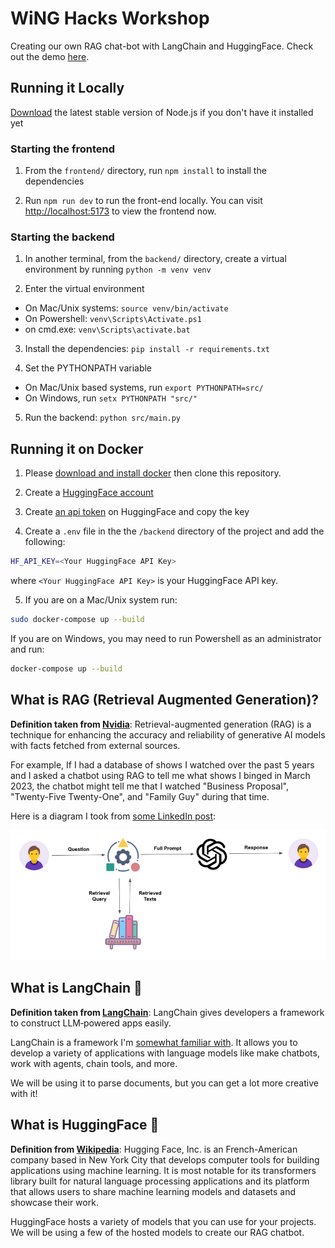 # WiNG Hacks Workshop

Creating our own RAG chat-bot with LangChain and HuggingFace. Check out the demo [here](https://youtube.com/shorts/KNcCWLvu5uk?si=1cwHxrw-d81-m9jz).

## Running it Locally

[Download](https://nodejs.org/en/download) the latest stable version of Node.js if you don't have it
installed yet

### Starting the frontend

1. From the `frontend/` directory, run `npm install` to install the dependencies

2. Run `npm run dev` to run the front-end locally. You can visit 
[http://localhost:5173](http://localhost:5173) to view the frontend now.

### Starting the backend

1. In another terminal, from the `backend/` directory, create a virtual environment by running `python -m venv venv`

2. Enter the virtual environment
 - On Mac/Unix systems: `source venv/bin/activate`
 - On Powershell: `venv\Scripts\Activate.ps1`
 - on cmd.exe: `venv\Scripts\activate.bat`

3. Install the dependencies: `pip install -r requirements.txt`

3. Set the PYTHONPATH variable
- On Mac/Unix based systems, run `export PYTHONPATH=src/`
- On Windows, run `setx PYTHONPATH "src/"`

5. Run the backend: `python src/main.py`

## Running it on Docker

1. Please [download and install docker](https://www.docker.com/products/docker-desktop/) then
clone this repository.

2. Create a [HuggingFace account](https://huggingface.co/login)

3. Create [an api token](https://huggingface.co/settings/tokens) on HuggingFace and copy the key

4. Create a `.env` file in the the `/backend` directory of the project and add the following:
```bash
HF_API_KEY=<Your HuggingFace API Key>
```
where `<Your HuggingFace API Key>` is your HuggingFace API key.

5. If you are on a Mac/Unix system run:

```bash
sudo docker-compose up --build
```

If you are on Windows, you may need to run Powershell as an administrator and run:

```bash
docker-compose up --build
```

## What is RAG (Retrieval Augmented Generation)?

**Definition taken from [Nvidia](https://blogs.nvidia.com/blog/what-is-retrieval-augmented-generation/)**: Retrieval-augmented generation (RAG) is a technique for enhancing 
the accuracy and reliability of generative AI models with facts fetched from external sources.

For example, If I had a database of shows I watched over the past 5 years and I asked
a chatbot using RAG to tell me what shows I binged in March 2023, the chatbot might
tell me that I watched "Business Proposal", "Twenty-Five Twenty-One", and "Family Guy" during 
that time.

Here is a diagram I took from [some LinkedIn post](https://www.linkedin.com/pulse/what-retrieval-augmented-generation-grow-right/):

![RAG Image](./media/RAG.png)

## What is LangChain 🦜

**Definition taken from [LangChain](https://langchain.com/)**: LangChain gives developers a framework to construct LLM‑powered apps easily.

LangChain is a framework I'm [somewhat familiar with](https://twitter.com/LangChainAI/status/1686763366696787968). It allows you to develop a variety of applications with 
language models like make chatbots, work with agents, chain tools, and more.

We will be using it to parse documents, but you can get a lot more creative with it!

## What is HuggingFace 🤗

**Definition from [Wikipedia](https://en.wikipedia.org/wiki/Hugging_Face)**:
Hugging Face, Inc. is an French-American company based in New York City that develops computer tools for building applications using machine learning. It is most notable for its transformers library built for natural language processing applications and its platform that allows users to share machine learning models and datasets and showcase their work.

HuggingFace hosts a variety of models that you can use for your projects. We will be using
a few of the hosted models to create our RAG chatbot.
